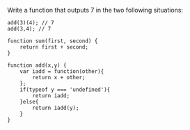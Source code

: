 Write a function that outputs 7 in the two following situations:

	add(3)(4); // 7
	add(3,4); // 7

	function sum(first, second) {
		return first + second;
	}

	function add(x,y) {
		var iadd = function(other){
			return x + other;
		};
		if(typeof y === 'undefined'){
			return iadd;
		}else{
			return iadd(y);
		}
	}
